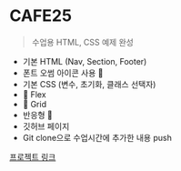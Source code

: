 # CAFE25

> 수업용 HTML, CSS 예제 완성

+ 기본 HTML (Nav, Section, Footer)
+ 폰트 오썸 아이콘 사용 💖
+ 기본 CSS (변수, 초기화, 클래스 선택자)
+ 💨 Flex
+ 💨 Grid
+ 반응형 🚀
+ 깃허브 페이지
+ Git clone으로 수업시간에 추가한 내용 push

[프로젝트 링크](https://welwitschias.github.io/CSS_CAFE25/)
